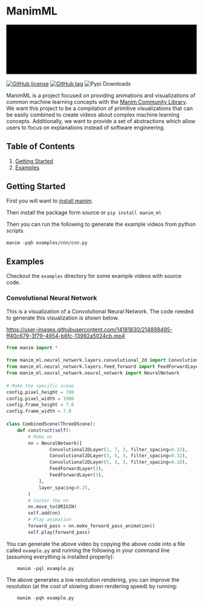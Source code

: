 # ManimML
<a href="https://github.com/helblazer811/ManimMachineLearning">
    <img src="examples/media/ManimMLLogo.gif">
</a>

[![GitHub license](https://img.shields.io/github/license/helblazer811/ManimMachineLearning)](https://github.com/helblazer811/ManimMachineLearning/blob/main/LICENSE.md)
[![GitHub tag](https://img.shields.io/github/v/release/helblazer811/ManimMachineLearning)](https://img.shields.io/github/v/release/helblazer811/ManimMachineLearning)
![Pypi Downloads](https://img.shields.io/pypi/dm/manim-ml)

ManimML is a project focused on providing animations and visualizations of common machine learning concepts with the [Manim Community Library](https://www.manim.community/). We want this project to be a compilation of primitive visualizations that can be easily combined to create videos about complex machine learning concepts. Additionally, we want to provide a set of abstractions which allow users to focus on explanations instead of software engineering.

## Table of Contents

1. [Getting Started](#getting-started)
2. [Examples](#examples)

## Getting Started 
First you will want to [install manim](https://docs.manim.community/en/stable/installation.html). 

Then install the package form source or
`pip install manim_ml`

Then you can run the following to generate the example videos from python scripts. 

`manim -pqh examples/cnn/cnn.py`

## Examples

Checkout the ```examples``` directory for some example videos with source code. 

### Convolutional Neural Network

This is a visualization of a Convolutional Neural Network. The code needed to generate this visualization is shown below. 

https://user-images.githubusercontent.com/14181830/214898495-ff40c679-3f79-4954-b6fc-13992a5024cb.mp4

```python
from manim import *

from manim_ml.neural_network.layers.convolutional_2d import Convolutional2DLayer
from manim_ml.neural_network.layers.feed_forward import FeedForwardLayer
from manim_ml.neural_network.neural_network import NeuralNetwork

# Make the specific scene
config.pixel_height = 700
config.pixel_width = 1900
config.frame_height = 7.0
config.frame_width = 7.0

class CombinedScene(ThreeDScene):
    def construct(self):
        # Make nn
        nn = NeuralNetwork([
                Convolutional2DLayer(1, 7, 3, filter_spacing=0.32),
                Convolutional2DLayer(3, 5, 3, filter_spacing=0.32),
                Convolutional2DLayer(5, 3, 3, filter_spacing=0.18),
                FeedForwardLayer(3),
                FeedForwardLayer(3),
            ],
            layer_spacing=0.25,
        )
        # Center the nn
        nn.move_to(ORIGIN)
        self.add(nn)
        # Play animation
        forward_pass = nn.make_forward_pass_animation()
        self.play(forward_pass)
```

You can generate the above video by copying the above code into a file called `example.py` and running the following in your command line (assuming everything is installed properly):

```
    manim -pql example.py
```
The above generates a low resolution rendering, you can improve the resolution (at the cost of slowing down rendering speed) by running: 

```
    manim -pqh example.py
```
